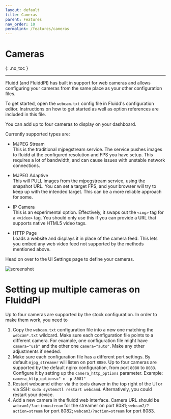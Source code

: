 ```yaml
---
layout: default
title: Cameras
parent: Features
nav_order: 10
permalink: /features/cameras
---
```


# Cameras
{: .no_toc }

---

Fluidd (and FluiddPI) has built in support for web cameras and allows configuring
your cameras from the same place as your other configuration files.

To get started, open the `webcam.txt` config file in Fluidd's configuration editor.
Instructions on how to get started as well as option references are included in this file.

You can add up to four cameras to display on your dashboard.

Currently supported types are:

- MJPEG Stream  
  This is the traditional mjpegstream service. The service pushes images to
  fluidd at the configured resolution and FPS you have setup. This requires
  a lot of bandwidth, and can cause issues with unstable network connections.

- MJPEG Adaptive  
  This will PULL images from the mjpegstream service, using the snapshot URL.
  You can set a target FPS, and your browser will try to keep up with the
  intended target. This can be a more reliable approach for some.

- IP Camera  
  This is an experimental option. Effectively, it swaps out the `<img>` tag
  for a `<video>` tag. You should only use this if you can provide a URL
  that supports native HTML5 video tags.

- HTTP Page  
  Loads a website and displays it in place of the camera feed.
  This lets you embed any web video feed not supported by the methods mentioned above.

Head on over to the UI Settings page to define your cameras.

![screenshot](/assets/images/camera_settings.png)

# Setting up multiple cameras on FluiddPi

Up to four cameras are supported by the stock configuration.
In order to make them work, you need to

1. Copy the `webcam.txt` configuration file into a new one 
   matching the `webcam*.txt` wildcard.
   Make sure each configuration file points to a different camera.
   For example, one configuration file might have `camera="usb"` and
   the other one `camera="auto"`.
   Make any other adjustments if needed.
3. Make sure each configuration file has a different port settings.
   By default `mjpg_streamer` will listen on port `8080`.
   Up to four cameras are supported by the default nginx configuration,
   from port `8080` to `8083`. Configure it by setting up
   the `camera_http_options` parameter.
   Example: `camera_http_options="-n -p 8081"`
4. Restart webcamd either via the tools drawer in the top right of the UI
   or via SSH: `sudo systemctl restart webcamd`.
   Alternatively, you could restart your device.
6. Add a new camera in the fluidd web interface.
   Camera URL should be `webcam1/?action=stream` for the streamer on port 8081;
   `webcam2/?action=stream` for port 8082;
   `webcam3/?action=stream` for port 8083.
